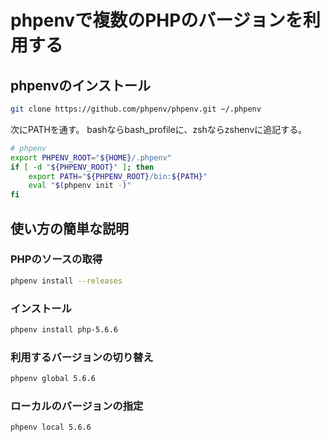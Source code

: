 # phpenvで複数のPHPのバージョンを利用する

## phpenvのインストール

```bash
git clone https://github.com/phpenv/phpenv.git ~/.phpenv
```

次にPATHを通す。
bashならbash_profileに、zshならzshenvに追記する。

```bash
# phpenv
export PHPENV_ROOT="${HOME}/.phpenv"
if [ -d "${PHPENV_ROOT}" ]; then
    export PATH="${PHPENV_ROOT}/bin:${PATH}"
    eval "$(phpenv init -)"
fi
```

## 使い方の簡単な説明

### PHPのソースの取得

```bash
phpenv install --releases
```

### インストール

```bash
phpenv install php-5.6.6
```

### 利用するバージョンの切り替え

```bash
phpenv global 5.6.6
```

### ローカルのバージョンの指定

```bash
phpenv local 5.6.6
```
